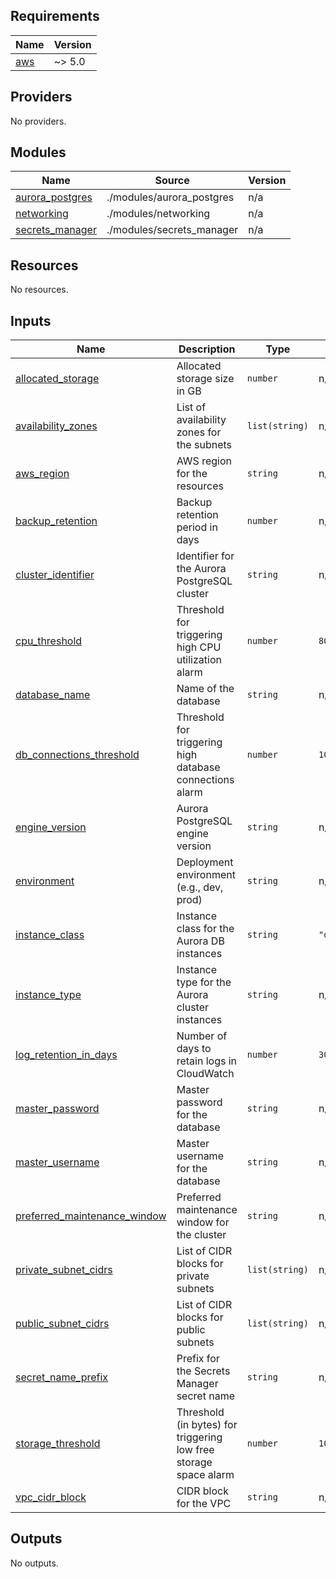 <!-- BEGIN_TF_DOCS -->
## Requirements

| Name | Version |
|------|---------|
| <a name="requirement_aws"></a> [aws](#requirement\_aws) | ~> 5.0 |

## Providers

No providers.

## Modules

| Name | Source | Version |
|------|--------|---------|
| <a name="module_aurora_postgres"></a> [aurora\_postgres](#module\_aurora\_postgres) | ./modules/aurora_postgres | n/a |
| <a name="module_networking"></a> [networking](#module\_networking) | ./modules/networking | n/a |
| <a name="module_secrets_manager"></a> [secrets\_manager](#module\_secrets\_manager) | ./modules/secrets_manager | n/a |

## Resources

No resources.

## Inputs

| Name | Description | Type | Default | Required |
|------|-------------|------|---------|:--------:|
| <a name="input_allocated_storage"></a> [allocated\_storage](#input\_allocated\_storage) | Allocated storage size in GB | `number` | n/a | yes |
| <a name="input_availability_zones"></a> [availability\_zones](#input\_availability\_zones) | List of availability zones for the subnets | `list(string)` | n/a | yes |
| <a name="input_aws_region"></a> [aws\_region](#input\_aws\_region) | AWS region for the resources | `string` | n/a | yes |
| <a name="input_backup_retention"></a> [backup\_retention](#input\_backup\_retention) | Backup retention period in days | `number` | n/a | yes |
| <a name="input_cluster_identifier"></a> [cluster\_identifier](#input\_cluster\_identifier) | Identifier for the Aurora PostgreSQL cluster | `string` | n/a | yes |
| <a name="input_cpu_threshold"></a> [cpu\_threshold](#input\_cpu\_threshold) | Threshold for triggering high CPU utilization alarm | `number` | `80` | no |
| <a name="input_database_name"></a> [database\_name](#input\_database\_name) | Name of the database | `string` | n/a | yes |
| <a name="input_db_connections_threshold"></a> [db\_connections\_threshold](#input\_db\_connections\_threshold) | Threshold for triggering high database connections alarm | `number` | `100` | no |
| <a name="input_engine_version"></a> [engine\_version](#input\_engine\_version) | Aurora PostgreSQL engine version | `string` | n/a | yes |
| <a name="input_environment"></a> [environment](#input\_environment) | Deployment environment (e.g., dev, prod) | `string` | n/a | yes |
| <a name="input_instance_class"></a> [instance\_class](#input\_instance\_class) | Instance class for the Aurora DB instances | `string` | `"db.r5.large"` | no |
| <a name="input_instance_type"></a> [instance\_type](#input\_instance\_type) | Instance type for the Aurora cluster instances | `string` | n/a | yes |
| <a name="input_log_retention_in_days"></a> [log\_retention\_in\_days](#input\_log\_retention\_in\_days) | Number of days to retain logs in CloudWatch | `number` | `30` | no |
| <a name="input_master_password"></a> [master\_password](#input\_master\_password) | Master password for the database | `string` | n/a | yes |
| <a name="input_master_username"></a> [master\_username](#input\_master\_username) | Master username for the database | `string` | n/a | yes |
| <a name="input_preferred_maintenance_window"></a> [preferred\_maintenance\_window](#input\_preferred\_maintenance\_window) | Preferred maintenance window for the cluster | `string` | n/a | yes |
| <a name="input_private_subnet_cidrs"></a> [private\_subnet\_cidrs](#input\_private\_subnet\_cidrs) | List of CIDR blocks for private subnets | `list(string)` | n/a | yes |
| <a name="input_public_subnet_cidrs"></a> [public\_subnet\_cidrs](#input\_public\_subnet\_cidrs) | List of CIDR blocks for public subnets | `list(string)` | n/a | yes |
| <a name="input_secret_name_prefix"></a> [secret\_name\_prefix](#input\_secret\_name\_prefix) | Prefix for the Secrets Manager secret name | `string` | n/a | yes |
| <a name="input_storage_threshold"></a> [storage\_threshold](#input\_storage\_threshold) | Threshold (in bytes) for triggering low free storage space alarm | `number` | `1000000000` | no |
| <a name="input_vpc_cidr_block"></a> [vpc\_cidr\_block](#input\_vpc\_cidr\_block) | CIDR block for the VPC | `string` | n/a | yes |

## Outputs

No outputs.
<!-- END_TF_DOCS -->